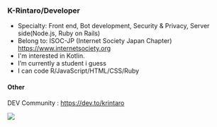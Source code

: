 ### K-Rintaro/Developer 

- Specialty: Front end, Bot development, Security & Privacy, Server side(Node.js, Ruby on Rails)
- Belong to: ISOC-JP (Internet Society Japan Chapter) https://www.internetsociety.org
- I'm interested in Kotlin.
- I’m currently a student i guess
- I can code R/JavaScript/HTML/CSS/Ruby

#### Other 
DEV Community : https://dev.to/krintaro

<img src="https://github-readme-stats.vercel.app/api/top-langs/?username=K-Rintaro&layout=compact">

